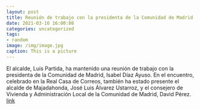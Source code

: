 ```yaml
---
layout: post
title: Reunión de trabajo con la presidenta de la Comunidad de Madrid
date: 2021-03-16 16:00:08
categories: uncategorized
tags:
- random
image: /img/image.jpg
caption: This is a picture
---
```

El alcalde, Luis Partida, ha mantenido una reunión de trabajo con la presidenta de la Comunidad de Madrid, Isabel Díaz Ayuso. En el encuentro, celebrado en la Real Casa de Correos, también ha estado presente el alcalde de Majadahonda, José Luis Álvarez Ustarroz, y el consejero de Vivienda y Administración Local de la Comunidad de Madrid, David Pérez. [link](https://www.ayto-villacanada.es/tu-ayuntamiento/reunion-de-trabajo-con-la-presidenta-de-la-comunidad-de-madrid/)
